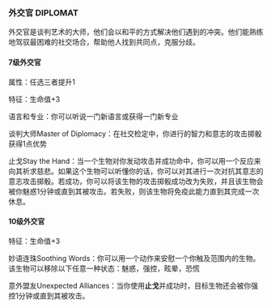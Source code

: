 ### 外交官 DIPLOMAT

外交官是谈判艺术的大师，他们会以和平的方式解决他们遇到的冲突。他们能熟练地驾驭最困难的社交场合，帮助他人找到共同点，克服分歧。

#### 7级外交官

属性：任选三者提升1

特征：生命值+3

语言和专业：你可以听说一门新语言或获得一门新专业

谈判大师Master of
Diplomacy：在社交检定中，你进行的智力和意志的攻击掷骰获得1点优势

止戈Stay the
Hand：当一个生物对你发动攻击并成功命中，你可以用一个反应来向其祈求慈悲。如果这个生物可以听懂你的话，你可以对其进行一次对抗其意志的意志攻击掷骰。若成功，你可以将该生物的攻击掷骰成功改为失败，并且该生物会被你魅惑1分钟或直到其被攻击。若失败，则该生物将免疫此能力直到其完成一次休息。

#### 10级外交官

特征：生命值+3

妙语连珠Soothing
Words：你可以用一个动作来安慰一个你触及范围内的生物。该生物可以移除以下任意一种状态：魅惑，强控，眩晕，恐慌

意外盟友Unexpected
Alliances：当你使用**止戈**并成功时，目标生物还会被你强控1分钟或直到其被攻击。
